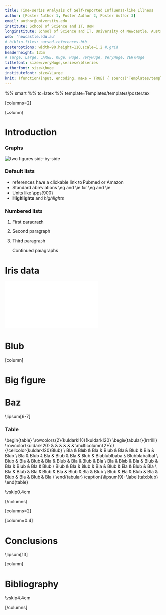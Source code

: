 ```yaml
---
title: Time-series Analysis of Self-reported Influenza-like Illness
author: [Poster Author 1, Poster Author 2, Poster Author 3]
email: author@university.edu
institute: School of Science and IT, UoN
longinstitute: School of Science and IT, University of Newcastle, Australia
web: 'newcastle.edu.au'
# biblio-files: parsed-references.bib
posteroptions: width=90,height=110,scale=1.2 #,grid
headerheight: 13cm
# large, Large, LARGE, huge, Huge, veryHuge, VeryHuge, VERYHuge
titlefont: size=\veryHuge,series=\bfseries
authorfont: size=\huge
institutefont: size=\Large
knit: (function(input, encoding, make = TRUE) { source('Templates/templates/makefile-renderer.R', local = TRUE) })
---
```


%% smart
%% to=latex
%% template=Templates/templates/poster.tex
<!-- %% filter=Templates/templates/poster-filters.py -->
<!-- %% biblatex -->



[columns=2]

[column]

# Introduction

### Graphs

![two figures side-by-side]({width=0.5\linewidth}presentation-examplefig,{width=0.5\linewidth}presentation-examplefig-magenta)

<!-- Comments -->
### Default lists

<!-- - Citations [@Macherey2006] and @Macherey2006 -->
- references have a clickable link to Pubmed or Amazon
- Standard abreviations \\eg and \\ie for \eg and \ie
- Units like \pps{900}
- **Highlights** and *highlights*

### Numbered lists

1.  First paragraph
2.  Second paragraph
3.  Third paragraph

    Continued paragraphs

# Iris data

![iris data](poster-r-example-figures/iris-1.pdf)

# Blub



[column] <!-- end of column -->

# Big figure



# Baz

\lipsum[6-7]

### Table

<!-- this is still latex :-) -->
\begin{table}
    \rowcolors{2}{kuldark!10}{kuldark!20}
    \begin{tabular}{lrrrllll}
            \rowcolor{kuldark!20}
                &     &                     &         &      &          &
                \multicolumn{2}{c}{\cellcolor{kuldark!20}Blub} \\
        Bla & Blub & Bla & Blub & Bla & Blub &
        Bla & Blub \\
        Bla & Blub & Bla & Blub & Bla & Blub & Blablublbaba & Blubblabalbal \\
        Blub & Bla & Blub & Bla & Blub & Bla & Blub & Bla \\
        Bla & Blub & Bla & Blub & Bla & Blub & Bla & Blub \\
        Blub & Bla & Blub & Bla & Blub & Bla & Blub & Bla \\
        Bla & Blub & Bla & Blub & Bla & Blub & Bla & Blub \\
        Blub & Bla & Blub & Bla & Blub & Bla & Blub & Bla \\
    \end{tabular}
    \caption{\lipsum[9]}
    \label{tab:blub}
\end{table}

\vskip0.4cm

[/columns] <!-- End of Section -->

[columns=2] <!-- New Section -->

[column=0.4]

# Conclusions

\lipsum[13]

[column]

# Bibliography

<!-- \printbibliography -->

\vskip4.4cm

[/columns]
